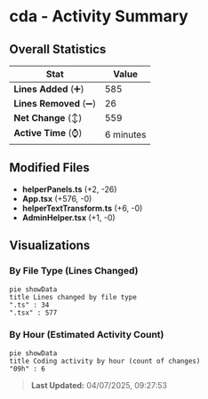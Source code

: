 # cda - Activity Summary 

## Overall Statistics

| Stat                   | Value                                                             |
| ---------------------- | ----------------------------------------------------------------- |
| **Lines Added** (➕)   | 585                                          |
| **Lines Removed** (➖) | 26                                        |
| **Net Change** (↕)    | 559                |
| **Active Time** (⌚)   | 6 minutes |


## Modified Files
- **helperPanels.ts** (+2, -26)
- **App.tsx** (+576, -0)
- **helperTextTransform.ts** (+6, -0)
- **AdminHelper.tsx** (+1, -0)

## Visualizations

### By File Type (Lines Changed)

```mermaid
pie showData
title Lines changed by file type
".ts" : 34
".tsx" : 577
```

### By Hour (Estimated Activity Count)

```mermaid
pie showData
title Coding activity by hour (count of changes)
"09h" : 6
```


> **Last Updated:** 04/07/2025, 09:27:53